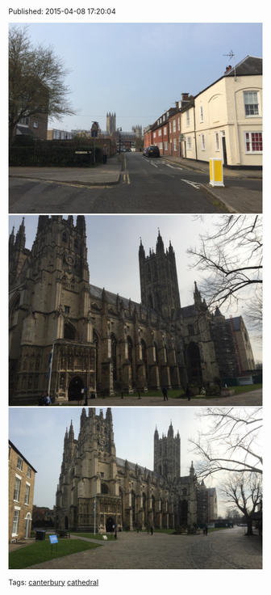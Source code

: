 
# 

Published: 2015-04-08 17:20:04

![](115863904707-0.jpg)
![](115863904707-1.jpg)
![](115863904707-2.jpg)

Tags: [canterbury](tag-canterbury.md) [cathedral](tag-cathedral.md)

